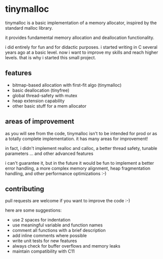 # tinymalloc

tinymalloc is a basic implementation of a memory allocator, inspired by the standard malloc library.

it provides fundamental memory allocation and deallocation functionality.

i did entirely for fun and for didactic purposes. i started writing in C several years ago at a basic level. now i want to improve my skills and reach higher levels. that is why i started this small project.

## features

- bitmap-based allocation with first-fit algo (tinymalloc)
- basic deallocation (tinyfree)
- global thread-safety with mutex
- heap extension capability
- other basic stuff for a mem allocator

## areas of improvement

as you will see from the code, tinymalloc isn't to be intended for prod or as a totally complete implementation. it has many areas for improvement!

in fact, i didn't implement realloc and calloc, a better thread safety, tunable parameters ... and other advanced features

i can't guarantee it, but in the future it would be fun to implement a better error handling, a more complex memory alignment, heap fragmentation handling, and other performance optimizations :-)

## contributing

pull requests are welcome if you want to improve the code :-)

here are some suggestions:

- use 2 spaces for indentation
- use meaningful variable and function names
- comment all functions with a brief description
- add inline comments where possible
- write unit tests for new features
- always check for buffer overflows and memory leaks
- maintain compatibility with C11
